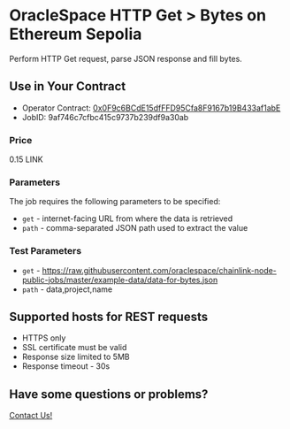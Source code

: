 # OracleSpace HTTP Get > Bytes on Ethereum Sepolia

Perform HTTP Get request, parse JSON response and fill bytes.

## Use in Your Contract

- Operator Contract: [0x0F9c6BCdE15dfFFD95Cfa8F9167b19B433af1abE](https://sepolia.etherscan.io/address/0x0F9c6BCdE15dfFFD95Cfa8F9167b19B433af1abE)
- JobID: 9af746c7cfbc415c9737b239df9a30ab

### Price

0.15 LINK

### Parameters

The job requires the following parameters to be specified:

- `get` - internet-facing URL from where the data is retrieved
- `path` - comma-separated JSON path used to extract the value

### Test Parameters

- `get` - https://raw.githubusercontent.com/oraclespace/chainlink-node-public-jobs/master/example-data/data-for-bytes.json
- `path` - data,project,name

## Supported hosts for REST requests

- HTTPS only
- SSL certificate must be valid
- Response size limited to 5MB
- Response timeout - 30s

## Have some questions or problems?

[Contact Us!](https://github.com/oraclespace/chainlink-node-public-jobs#contact-us)
